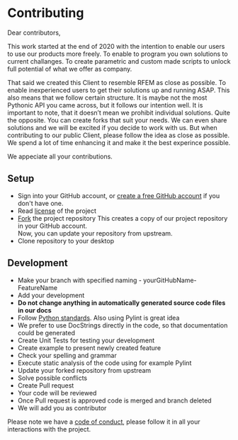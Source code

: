 # Contributing 

Dear contributors,

This work started at the end of 2020 with the intention to enable our users to use our products more freely. To enable to program you own solutions to current challanges. To create parametric and custom made scripts to unlock full potential of what we offer as company.

That said we created this Client to resemble RFEM as close as possible. To enable inexperienced users to get their solutions up and running ASAP. This also means that we follow certain structure. It is maybe not the most Pythonic API you came across, but it follows our intention well. It is important to note, that it doesn’t mean we prohibit individual solutions. Quite the opposite. You can create forks that suit your needs. We can even share solutions and we will be excited if you decide to work with us. But when contributing to our public Client, please follow the idea as close as possible. We spend a lot of time enhancing it and make it the best experince possible.

We appeciate all your contributions.

## Setup
* Sign into your GitHub account, or [create a free GitHub account](https://github.com/join) if you don't have one.
* Read [license](/LICENSE) of the project
* [Fork](https://github.com/Dlubal-Software/RSECTION_Python_Client/fork) the project repository
  This creates a copy of our project repository in your GitHub account.   
  Now, you can update your repository from upstream.
 * Clone repository to your desktop

## Development
* Make your branch  with specified naming - yourGitHubName-FeatureName
* Add your development
* **Do not change anything in automatically generated source code files in our docs**
* Follow [Python standards](https://peps.python.org/pep-0008/). Also using Pylint is great idea 
* We prefer to use DocStrings directly in the code, so that documentation could be generated
* Create Unit Tests for testing your development
* Create example to present newly created feature
* Check your spelling and grammar
* Execute static analysis of the code using for example Pylint
* Update your forked repository from upstream
* Solve possible conflicts
* Create Pull request
* Your code will be reviewed
* Once Pull request is approved code is merged and branch deleted
* We will add you as contributor

Please note we have a [code of conduct](/CODE_OF_CONDUCT.md), please follow it in all your interactions with the project.
